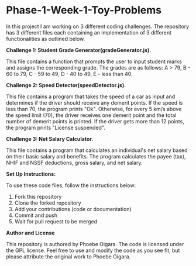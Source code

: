 # Phase-1-Week-1-Toy-Problems

In this project I am working on 3 different coding challenges.
The repository has 3 different files each containing an implementation of 3 different functionalities as outlined below.

**Challenge 1: Student Grade Generator(gradeGenerator.js).**

This file contains a function that prompts the user to input student marks and assigns the corresponding grade. 
The grades are as follows: A > 79, B - 60 to 79, C - 59 to 49, D - 40 to 49, E - less than 40.

**Challenge 2: Speed Detector(speedDetector.js).**

This file contains a program that takes the speed of a car as input and determines if the driver should receive any demerit points.
If the speed is less than 70, the program prints "Ok". 
Otherwise, for every 5 km/s above the speed limit (70), the driver receives one demerit point and the total number of demerit points is printed. 
If the driver gets more than 12 points, the program prints "License suspended".

**Challenge 3: Net Salary Calculator.**

This file contains a program that calculates an individual's net salary based on their basic salary and benefits. 
The program calculates the payee (tax), NHIF and NSSF deductions, gross salary, and net salary.

**Set Up Instructions:**

To use these code files, follow the instructions below:

1. Fork this repository
2. Clone the forked repository
3. Add your contributions (code or documentation)
4. Commit and push
5. Wait for pull request to be merged

**Author and License**

This repository is authored by Phoebe Oigara.
The code is licensed under the GPL license.
Feel free to use and modify the code as you see fit, but please attribute the original work to Phoebe Oigara.
